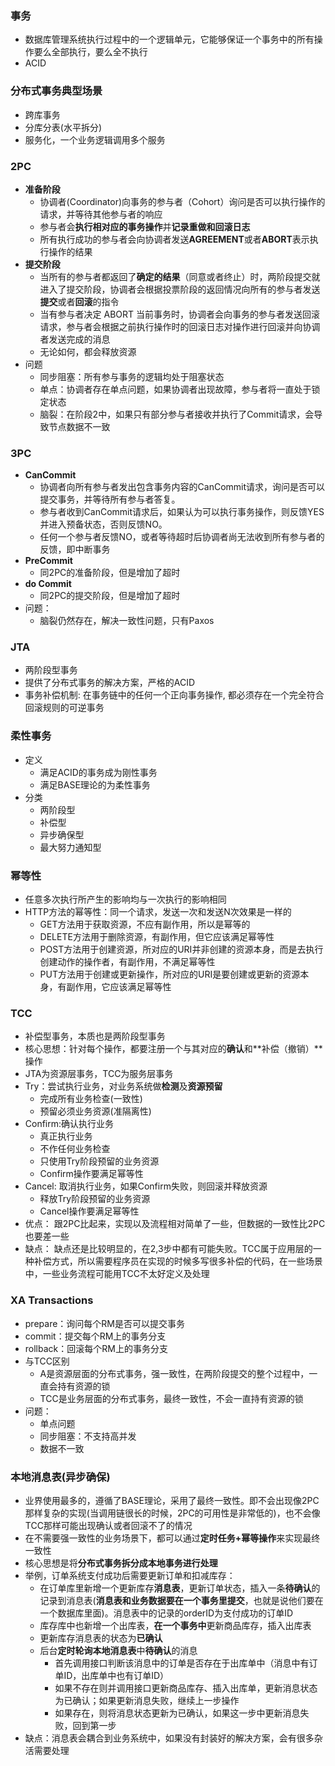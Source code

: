 ### 事务
- 数据库管理系统执行过程中的一个逻辑单元，它能够保证一个事务中的所有操作要么全部执行，要么全不执行
- ACID

### 分布式事务典型场景
- 跨库事务
- 分库分表(水平拆分)
- 服务化，一个业务逻辑调用多个服务

### 2PC
- **准备阶段**
  - 协调者(Coordinator)向事务的参与者（Cohort）询问是否可以执行操作的请求，并等待其他参与者的响应
  - 参与者会**执行相对应的事务操作**并**记录重做和回滚日志**
  - 所有执行成功的参与者会向协调者发送**AGREEMENT**或者**ABORT**表示执行操作的结果
- **提交阶段**
  - 当所有的参与者都返回了**确定的结果**（同意或者终止）时，两阶段提交就进入了提交阶段，协调者会根据投票阶段的返回情况向所有的参与者发送**提交**或者**回滚**的指令
  - 当有参与者决定 ABORT 当前事务时，协调者会向事务的参与者发送回滚请求，参与者会根据之前执行操作时的回滚日志对操作进行回滚并向协调者发送完成的消息
  - 无论如何，都会释放资源
- 问题
  - 同步阻塞：所有参与事务的逻辑均处于阻塞状态
  - 单点：协调者存在单点问题，如果协调者出现故障，参与者将一直处于锁定状态
  - 脑裂：在阶段2中，如果只有部分参与者接收并执行了Commit请求，会导致节点数据不一致

### 3PC
- **CanCommit**
  - 协调者向所有参与者发出包含事务内容的CanCommit请求，询问是否可以提交事务，并等待所有参与者答复。
  - 参与者收到CanCommit请求后，如果认为可以执行事务操作，则反馈YES并进入预备状态，否则反馈NO。
  - 任何一个参与者反馈NO，或者等待超时后协调者尚无法收到所有参与者的反馈，即中断事务
- **PreCommit**
  - 同2PC的准备阶段，但是增加了超时
- **do Commit**
  - 同2PC的提交阶段，但是增加了超时
- 问题：
  - 脑裂仍然存在，解决一致性问题，只有Paxos


### JTA
- 两阶段型事务
- 提供了分布式事务的解决方案，严格的ACID
- 事务补偿机制: 在事务链中的任何一个正向事务操作, 都必须存在一个完全符合回滚规则的可逆事务

### 柔性事务
- 定义
  - 满足ACID的事务成为刚性事务
  - 满足BASE理论的为柔性事务
- 分类
  - 两阶段型
  - 补偿型
  - 异步确保型
  - 最大努力通知型
  
### 幂等性
- 任意多次执行所产生的影响均与一次执行的影响相同
- HTTP方法的幂等性：同一个请求，发送一次和发送N次效果是一样的
  - GET方法用于获取资源，不应有副作用，所以是幂等的
  - DELETE方法用于删除资源，有副作用，但它应该满足幂等性
  - POST方法用于创建资源，所对应的URI并非创建的资源本身，而是去执行创建动作的操作者，有副作用，不满足幂等性
  - PUT方法用于创建或更新操作，所对应的URI是要创建或更新的资源本身，有副作用，它应该满足幂等性

### TCC
- 补偿型事务，本质也是两阶段型事务
- 核心思想：针对每个操作，都要注册一个与其对应的**确认**和**补偿（撤销）**操作
- JTA为资源层事务，TCC为服务层事务
- Try：尝试执行业务，对业务系统做**检测**及**资源预留**
  - 完成所有业务检查(一致性)
  - 预留必须业务资源(准隔离性)
- Confirm:确认执行业务
  - 真正执行业务
  - 不作任何业务检查
  - 只使用Try阶段预留的业务资源 
  - Confirm操作要满足幂等性
- Cancel: 取消执行业务，如果Confirm失败，则回滚并释放资源
  - 释放Try阶段预留的业务资源
  - Cancel操作要满足幂等性
- 优点： 跟2PC比起来，实现以及流程相对简单了一些，但数据的一致性比2PC也要差一些
- 缺点： 缺点还是比较明显的，在2,3步中都有可能失败。TCC属于应用层的一种补偿方式，所以需要程序员在实现的时候多写很多补偿的代码，在一些场景中，一些业务流程可能用TCC不太好定义及处理

### XA Transactions
- prepare：询问每个RM是否可以提交事务
- commit：提交每个RM上的事务分支
- rollback：回滚每个RM上的事务分支
- 与TCC区别
  - A是资源层面的分布式事务，强一致性，在两阶段提交的整个过程中，一直会持有资源的锁
  - TCC是业务层面的分布式事务，最终一致性，不会一直持有资源的锁
- 问题：
   - 单点问题
   - 同步阻塞：不支持高并发
   - 数据不一致

### 本地消息表(异步确保)
- 业界使用最多的，遵循了BASE理论，采用了最终一致性。即不会出现像2PC那样复杂的实现(当调用链很长的时候，2PC的可用性是非常低的)，也不会像TCC那样可能出现确认或者回滚不了的情况
- 在不需要强一致性的业务场景下，都可以通过**定时任务+幂等操作**来实现最终一致性
- 核心思想是将**分布式事务拆分成本地事务进行处理**
- 举例，订单系统支付成功后需要更新订单和扣减库存：
  - 在订单库里新增一个更新库存**消息表**，更新订单状态，插入一条**待确认**的记录到消息表(**消息表和业务数据要在一个事务里提交**，也就是说他们要在一个数据库里面)。消息表中的记录的orderID为支付成功的订单ID
  - 库存库中也新增一个出库表，**在一个事务中**更新商品库存，插入出库表
  - 更新库存消息表的状态为**已确认**
  - 后台**定时轮询本地消息表**中**待确认**的消息
    - 首先调用接口判断该消息中的订单是否存在于出库单中（消息中有订单ID，出库单中也有订单ID）
    - 如果不存在则并调用接口更新商品库存、插入出库单，更新消息状态为已确认；如果更新消息失败，继续上一步操作
    - 如果存在，则将消息状态更新为已确认，如果这一步中更新消息失败，回到第一步
- 缺点：消息表会耦合到业务系统中，如果没有封装好的解决方案，会有很多杂活需要处理
